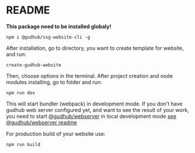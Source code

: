 # README

**This package need to be installed globaly!**

```shell
npm i @gudhub/ssg-website-cli -g
```

After installation, go to directory, you want to create template for website, and run:

```shell
create-gudhub-website
```

Then, choose options in the terminal. 
After project creation and node modules installing, go to folder and run:

```shell
npm run dev
```

This will start bundler (webpack) in development mode.
If you don't have gudhub web server configured yet, and want to see the result of your work, you need to start [@gudhub/webserver](https://www.npmjs.com/package/@gudhub/webserver) in local development mode [see @gudhub/webserver readme](https://www.npmjs.com/package/@gudhub/webserver)

For production build of your website use:

```shell
npm run build
```